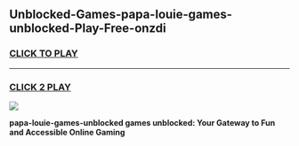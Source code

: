 
## Unblocked-Games-papa-louie-games-unblocked-Play-Free-onzdi
<h3>
<a href="https://premium76.site?title=papa-louie-games-unblocked&ref=23A">CLICK TO PLAY</a></h3>
<hr>

<h3>
<a href="https://premium76.site?title=papa-louie-games-unblocked&ref=23A">CLICK 2 PLAY</a>
  
</h3>

<a href="https://premium76.site?title=papa-louie-games-unblocked&ref=23A"><img src="https://clearcache.store/games.png"></a>


**papa-louie-games-unblocked games unblocked: Your Gateway to Fun and Accessible Online Gaming**
